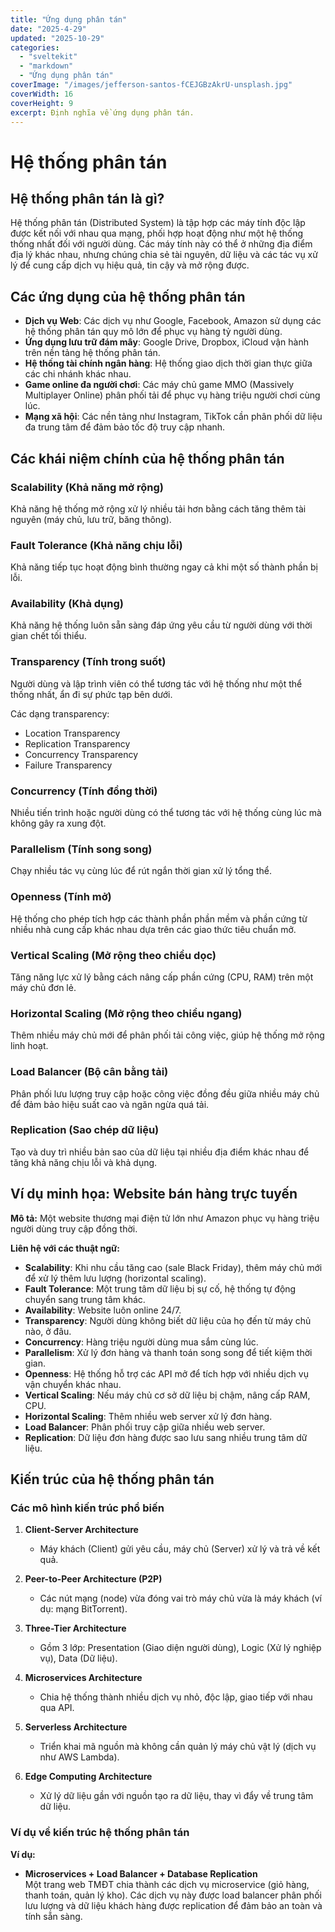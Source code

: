 ```yaml
---
title: "Ứng dụng phân tán"
date: "2025-4-29"
updated: "2025-10-29"
categories:
  - "sveltekit"
  - "markdown"
  - "Ứng dụng phân tán" 
coverImage: "/images/jefferson-santos-fCEJGBzAkrU-unsplash.jpg"
coverWidth: 16
coverHeight: 9
excerpt: Định nghĩa về ứng dụng phân tán.
---
```


# Hệ thống phân tán

## Hệ thống phân tán là gì?

Hệ thống phân tán (Distributed System) là tập hợp các máy tính độc lập được kết nối với nhau qua mạng, phối hợp hoạt động như một hệ thống thống nhất đối với người dùng. Các máy tính này có thể ở những địa điểm địa lý khác nhau, nhưng chúng chia sẻ tài nguyên, dữ liệu và các tác vụ xử lý để cung cấp dịch vụ hiệu quả, tin cậy và mở rộng được.

## Các ứng dụng của hệ thống phân tán

- **Dịch vụ Web**: Các dịch vụ như Google, Facebook, Amazon sử dụng các hệ thống phân tán quy mô lớn để phục vụ hàng tỷ người dùng.
- **Ứng dụng lưu trữ đám mây**: Google Drive, Dropbox, iCloud vận hành trên nền tảng hệ thống phân tán.
- **Hệ thống tài chính ngân hàng**: Hệ thống giao dịch thời gian thực giữa các chi nhánh khác nhau.
- **Game online đa người chơi**: Các máy chủ game MMO (Massively Multiplayer Online) phân phối tải để phục vụ hàng triệu người chơi cùng lúc.
- **Mạng xã hội**: Các nền tảng như Instagram, TikTok cần phân phối dữ liệu đa trung tâm để đảm bảo tốc độ truy cập nhanh.

## Các khái niệm chính của hệ thống phân tán

### Scalability (Khả năng mở rộng)

Khả năng hệ thống mở rộng xử lý nhiều tải hơn bằng cách tăng thêm tài nguyên (máy chủ, lưu trữ, băng thông).

### Fault Tolerance (Khả năng chịu lỗi)

Khả năng tiếp tục hoạt động bình thường ngay cả khi một số thành phần bị lỗi.

### Availability (Khả dụng)

Khả năng hệ thống luôn sẵn sàng đáp ứng yêu cầu từ người dùng với thời gian chết tối thiểu.

### Transparency (Tính trong suốt)

Người dùng và lập trình viên có thể tương tác với hệ thống như một thể thống nhất, ẩn đi sự phức tạp bên dưới.

Các dạng transparency:
- Location Transparency
- Replication Transparency
- Concurrency Transparency
- Failure Transparency

### Concurrency (Tính đồng thời)

Nhiều tiến trình hoặc người dùng có thể tương tác với hệ thống cùng lúc mà không gây ra xung đột.

### Parallelism (Tính song song)

Chạy nhiều tác vụ cùng lúc để rút ngắn thời gian xử lý tổng thể.

### Openness (Tính mở)

Hệ thống cho phép tích hợp các thành phần phần mềm và phần cứng từ nhiều nhà cung cấp khác nhau dựa trên các giao thức tiêu chuẩn mở.

### Vertical Scaling (Mở rộng theo chiều dọc)

Tăng năng lực xử lý bằng cách nâng cấp phần cứng (CPU, RAM) trên một máy chủ đơn lẻ.

### Horizontal Scaling (Mở rộng theo chiều ngang)

Thêm nhiều máy chủ mới để phân phối tải công việc, giúp hệ thống mở rộng linh hoạt.

### Load Balancer (Bộ cân bằng tải)

Phân phối lưu lượng truy cập hoặc công việc đồng đều giữa nhiều máy chủ để đảm bảo hiệu suất cao và ngăn ngừa quá tải.

### Replication (Sao chép dữ liệu)

Tạo và duy trì nhiều bản sao của dữ liệu tại nhiều địa điểm khác nhau để tăng khả năng chịu lỗi và khả dụng.

## Ví dụ minh họa: Website bán hàng trực tuyến

**Mô tả:** Một website thương mại điện tử lớn như Amazon phục vụ hàng triệu người dùng truy cập đồng thời.

**Liên hệ với các thuật ngữ:**
- **Scalability**: Khi nhu cầu tăng cao (sale Black Friday), thêm máy chủ mới để xử lý thêm lưu lượng (horizontal scaling).
- **Fault Tolerance**: Một trung tâm dữ liệu bị sự cố, hệ thống tự động chuyển sang trung tâm khác.
- **Availability**: Website luôn online 24/7.
- **Transparency**: Người dùng không biết dữ liệu của họ đến từ máy chủ nào, ở đâu.
- **Concurrency**: Hàng triệu người dùng mua sắm cùng lúc.
- **Parallelism**: Xử lý đơn hàng và thanh toán song song để tiết kiệm thời gian.
- **Openness**: Hệ thống hỗ trợ các API mở để tích hợp với nhiều dịch vụ vận chuyển khác nhau.
- **Vertical Scaling**: Nếu máy chủ cơ sở dữ liệu bị chậm, nâng cấp RAM, CPU.
- **Horizontal Scaling**: Thêm nhiều web server xử lý đơn hàng.
- **Load Balancer**: Phân phối truy cập giữa nhiều web server.
- **Replication**: Dữ liệu đơn hàng được sao lưu sang nhiều trung tâm dữ liệu.

## Kiến trúc của hệ thống phân tán

### Các mô hình kiến trúc phổ biến

1. **Client-Server Architecture**
   - Máy khách (Client) gửi yêu cầu, máy chủ (Server) xử lý và trả về kết quả.
   
2. **Peer-to-Peer Architecture (P2P)**
   - Các nút mạng (node) vừa đóng vai trò máy chủ vừa là máy khách (ví dụ: mạng BitTorrent).

3. **Three-Tier Architecture**
   - Gồm 3 lớp: Presentation (Giao diện người dùng), Logic (Xử lý nghiệp vụ), Data (Dữ liệu).

4. **Microservices Architecture**
   - Chia hệ thống thành nhiều dịch vụ nhỏ, độc lập, giao tiếp với nhau qua API.

5. **Serverless Architecture**
   - Triển khai mã nguồn mà không cần quản lý máy chủ vật lý (dịch vụ như AWS Lambda).

6. **Edge Computing Architecture**
   - Xử lý dữ liệu gần với nguồn tạo ra dữ liệu, thay vì đẩy về trung tâm dữ liệu.

### Ví dụ về kiến trúc hệ thống phân tán

**Ví dụ:**  
- **Microservices + Load Balancer + Database Replication**  
  Một trang web TMĐT chia thành các dịch vụ microservice (giỏ hàng, thanh toán, quản lý kho). Các dịch vụ này được load balancer phân phối lưu lượng và dữ liệu khách hàng được replication để đảm bảo an toàn và tính sẵn sàng.
